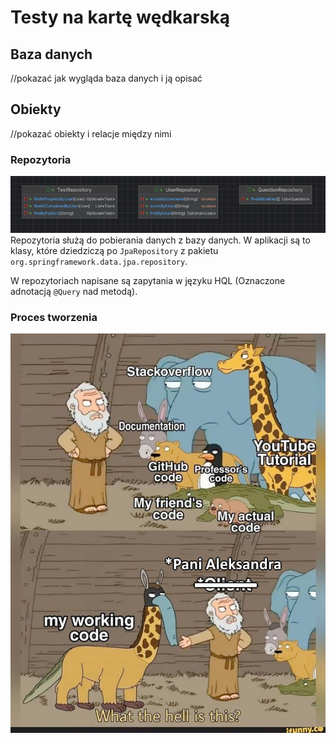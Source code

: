 # Testy na kartę wędkarską

## Baza danych
//pokazać jak wygląda baza danych i ją opisać

## Obiekty
//pokazać obiekty i relacje między nimi
### Repozytoria
![Repozytoria](./readme/repositories.png)
Repozytoria służą do pobierania danych z bazy danych. 
W aplikacji są to klasy, które dziedziczą po `JpaRepository` z pakietu `org.springframework.data.jpa.repository`.

W repozytoriach napisane są zapytania w języku HQL (Oznaczone adnotacją `@Query` nad metodą).


### Proces tworzenia
![Proces tworzenia](./readme/proces-tworzenia.png)